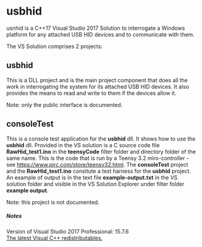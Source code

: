 # usbhid
usnhid is a C++17 Visual Studio 2017 Solution to interrogate a Windows platform
for any attached USB HID devices and to communicate with them.

The VS Solution comprises 2 projects:
## usbhid
This is a DLL project and is the main project component that does all the work in
interrogating the system for its attached USB HID devices. It also provides the
means to read and write to them if the devices allow it.

Note: only the public interface is documented.

## consoleTest
This is a console test application for the **usbhid** dll.
It shows how to use the **usbhid** dll.
Provided in the VS solution is a C source code file **RawHid_test1.ino** in the
**teensyCode** filter folder and directory folder of the same name.
This is the code that is run by a Teensy 3.2 miro-controller - see
 https://www.pjrc.com/store/teensy32.html.
 The **consoleTest** project and the **RawHid_test1.ino** consitute a test
 harness for the **usbhid** project.
 An example of output is in the text file **example-output.txt** in the VS solution
 folder and visible in the VS Solution Explorer under filter folder **example output**.

Note: this project is not documented.



##### Notes
Version of Visual Studio 2017 Professional: 15.7.6<br/>
[The latest Visual C++ redistributables.](https://support.microsoft.com/en-us/help/2977003/the-latest-supported-visual-c-downloads)

